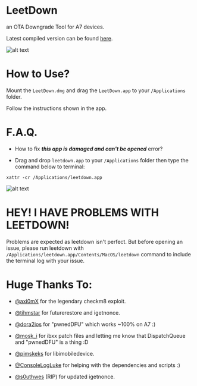 # LeetDown
an OTA Downgrade Tool for A7 devices.

Latest compiled version can be found [here](https://github.com/rA9stuff/LeetDown/releases).

![alt text](https://i.imgur.com/MkTCrWt.png)

# How to Use?

Mount the `LeetDown.dmg` and drag the `LeetDown.app` to your `/Applications` folder.

Follow the instructions shown in the app.

# F.A.Q.

* How to fix ***this app is damaged and can't be opened*** error?

- Drag and drop `leetdown.app` to your `/Applications` folder then type the command below to terminal:

`xattr -cr /Applications/leetdown.app`

![alt text](https://i.imgur.com/iLALEGc.png)

# HEY! I HAVE PROBLEMS WITH LEETDOWN!

Problems are expected as leetdown isn't perfect. But before opening an issue, please run leetdown with ``/Applications/leetdown.app/Contents/MacOS/leetdown`` command to include the terminal log with your issue.

# Huge Thanks To:

* [@axi0mX](https://twitter.com/axi0mX) for the legendary checkm8 exploit.

* [@tihmstar](https://twitter.com/tihmstar) for futurerestore and igetnonce.

* [@dora2ios](https://twitter.com/dora2ios) for "pwnedDFU" which works ~100% on A7 :)

* [@mosk_i](https://twitter.com/mosk_i) for ibxx patch files and letting me know that DispatchQueue
and "pwnedDFU" is a thing :D

* [@pimskeks](https://twitter.com/pimskeks) for libimobiledevice.

* [@ConsoleLogLuke](https://twitter.com/ConsoleLogLuke) for helping with the dependencies and scripts :)

* [@s0uthwes](https://twitter.com/s0uthwes) (RIP) for updated igetnonce.
